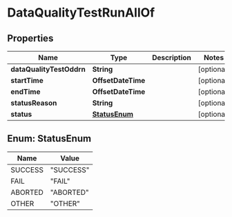 

# DataQualityTestRunAllOf

## Properties

Name | Type | Description | Notes
------------ | ------------- | ------------- | -------------
**dataQualityTestOddrn** | **String** |  |  [optional]
**startTime** | **OffsetDateTime** |  |  [optional]
**endTime** | **OffsetDateTime** |  |  [optional]
**statusReason** | **String** |  |  [optional]
**status** | [**StatusEnum**](#StatusEnum) |  |  [optional]



## Enum: StatusEnum

Name | Value
---- | -----
SUCCESS | &quot;SUCCESS&quot;
FAIL | &quot;FAIL&quot;
ABORTED | &quot;ABORTED&quot;
OTHER | &quot;OTHER&quot;



